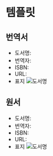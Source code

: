 # 템플릿

## 번역서
* 도서명: 
* 번역자: 
* ISBN: 
* URL: 
* 표지
![도서명](http://호스트:포트/경로)

## 원서
* 도서명: 
* 번역자: 
* ISBN: 
* URL: 
* 표지
![도서명](http://호스트:포트/경로)
